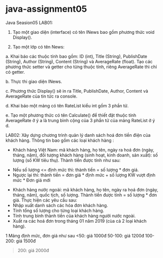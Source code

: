 # java-assignment05
Java Seasion05
LAB01: 
1. Tạo một giao diện (interface) có tên INews bao gồm phương thức void Display().

2. Tạo một lớp có tên News:

a. Khai báo các thuộc tính bao gồm: ID (int), Title (String), PublishDate (String), Author (String), Content (String) và AverageRate (float). Tạo các phương thức setter và getter cho từng thuộc tính, riêng AverageRate thì chỉ có getter.

b. Thực thi giao diện INews.

c. Phương thức Display() sẽ in ra Title, PublishDate, Author, Content và AverageRate của tin tức ra console.

d. Khai báo một mảng có tên RateList kiểu int gồm 3 phần tử.

e. Tạo một phương thức có tên Calculate() để thiết đặt thuộc tính AverageRate ở ý a là trung bình cộng của 3 phần tử của mảng RateList ở ý d.

LAB02:
Xây dựng chương trình quản lý danh sách hoá đơn tiền điện của khách hàng. Thông tin bao gồm các loại khách hàng :
+ Khách hàng Việt Nam: mã khách hàng, họ tên, ngày ra hoá đơn (ngày, tháng, năm), đối tượng khách hàng (sinh hoạt, kinh doanh, sản xuất): số lượng (số KW tiêu thụ). Thành tiền được tính như sau:
- Nếu số lượng <= định mức thì: thành tiền = số lượng * đơn giá.
- Ngược lại thì: thành tiền = đơn giá * định mức + số lượng KW vượt định mức * Đơn giá mới
+ Khách hàng nước ngoài: mã khách hàng, họ tên, ngày ra hoá đơn (ngày, tháng, năm), quốc tịch, số lượng.
Thành tiền được tính = số lượng * đơn giá.
Thực hiện các yêu cầu sau:
+ Nhập xuất danh sách các hóa đơn khách hàng.
+ Tính tổng số lượng cho từng loại khách hàng.
+ Tính trung bình thành tiền của khách hàng người nước ngoài.
+ Xuất ra các hoá đơn trong tháng 01 năm 2019 (cùa cả 2 loại khách hàng).

1 Mảng định mức, đơn giá như sau
<50: giá 1000đ
50-100: giá 1200đ
100-200: giá 1500đ
>200: giá 2000đ

